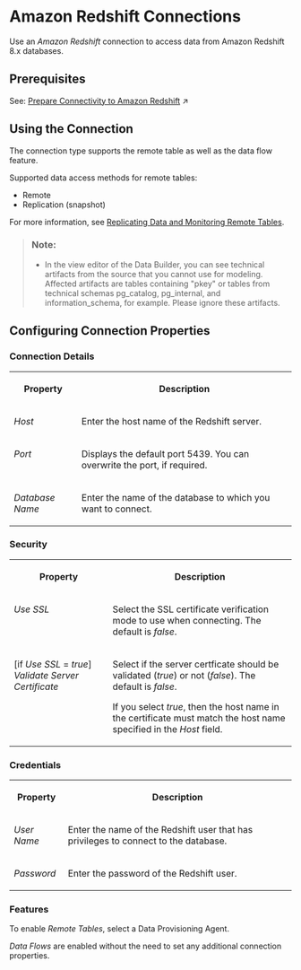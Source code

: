 <!-- loio8b132061d4e149d9a16b3576dda1f613 -->

# Amazon Redshift Connections

Use an *Amazon Redshift* connection to access data from Amazon Redshift 8.x databases. 



<a name="loio8b132061d4e149d9a16b3576dda1f613__section_j1b_byq_spb"/>

## Prerequisites

See: [Prepare Connectivity to Amazon Redshift](https://help.sap.com/viewer/9f804b8efa8043539289f42f372c4862/cloud/en-US/519b2dbc588940fb9698745e430c9859.html "To be able to successfully validate and use a connection to an Amazon Redshift database for remote tables or data flows certain preparations have to be made.") :arrow_upper_right:



<a name="loio8b132061d4e149d9a16b3576dda1f613__Redshift_usage"/>

## Using the Connection

The connection type supports the remote table as well as the data flow feature.

Supported data access methods for remote tables:

-   Remote
-   Replication \(snapshot\)

For more information, see [Replicating Data and Monitoring Remote Tables](../Data-Integration-Monitor/replicating-data-and-monitoring-remote-tables-4dd95d7.md). 

> ### Note:  
> -   In the view editor of the Data Builder, you can see technical artifacts from the source that you cannot use for modeling. Affected artifacts are tables containing "pkey" or tables from technical schemas pg\_catalog, pg\_internal, and information\_schema, for example. Please ignore these artifacts.



<a name="loio8b132061d4e149d9a16b3576dda1f613__section_nrb_hcc_x4b"/>

## Configuring Connection Properties



### Connection Details


<table>
<tr>
<th valign="top">

Property



</th>
<th valign="top">

Description



</th>
</tr>
<tr>
<td valign="top">

*Host* 



</td>
<td valign="top">

Enter the host name of the Redshift server. 



</td>
</tr>
<tr>
<td valign="top">

*Port* 



</td>
<td valign="top">

Displays the default port 5439. You can overwrite the port, if required. 



</td>
</tr>
<tr>
<td valign="top">

*Database Name* 



</td>
<td valign="top">

Enter the name of the database to which you want to connect. 



</td>
</tr>
</table>



### Security


<table>
<tr>
<th valign="top">

Property



</th>
<th valign="top">

Description



</th>
</tr>
<tr>
<td valign="top">

*Use SSL* 



</td>
<td valign="top">

Select the SSL certificate verification mode to use when connecting. The default is *false*. 



</td>
</tr>
<tr>
<td valign="top">

\[if *Use SSL* = *true*\] *Validate Server Certificate*



</td>
<td valign="top">

Select if the server certficate should be validated \(*true*\) or not \(*false*\). The default is *false*. 

If you select *true*, then the host name in the certificate must match the host name specified in the *Host* field.



</td>
</tr>
</table>



### Credentials


<table>
<tr>
<th valign="top">

Property



</th>
<th valign="top">

Description



</th>
</tr>
<tr>
<td valign="top">

*User Name* 



</td>
<td valign="top">

Enter the name of the Redshift user that has privileges to connect to the database. 



</td>
</tr>
<tr>
<td valign="top">

*Password* 



</td>
<td valign="top">

Enter the password of the Redshift user. 



</td>
</tr>
</table>



### Features

To enable *Remote Tables*, select a Data Provisioning Agent.

*Data Flows* are enabled without the need to set any additional connection properties.

